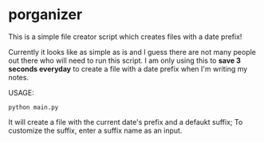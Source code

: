 # porganizer
This is a simple file creator script which creates files with a date prefix!

Currently it looks like as simple as is and I guess there are not many people out there who will need to run this script.
I am only using this to __save 3 seconds everyday__ to create a file with a date prefix when I'm writing my notes.

USAGE:

    python main.py
    
It will create a file with the current date's prefix and a defaukt suffix; To customize the suffix, enter a suffix name as an input.
